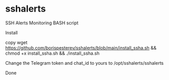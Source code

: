 # sshalerts
SSH Alerts Monitoring BASH script

Install 

copy
wget https://github.com/borispesterev/sshalerts/blob/main/install_ssha.sh && chmod +x install_ssha.sh && ./install_ssha.sh

Change the Telegram token and chat_id to yours 
to /opt/sshalerts/sshalerts

Done
